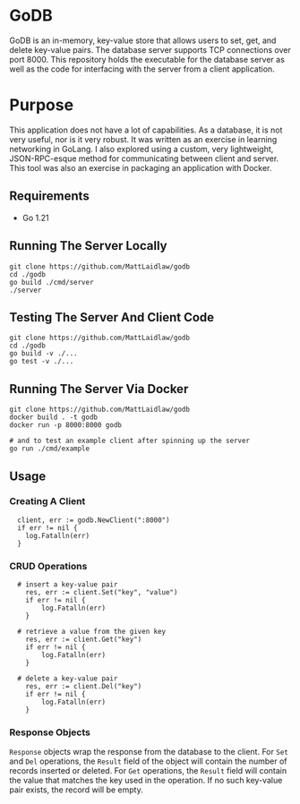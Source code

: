 # GoDB
GoDB is an in-memory, key-value store that allows users to set, get, and delete key-value pairs. The database server supports TCP connections over port 8000. This repository holds the executable for the database server as well as the code for interfacing with the server from a client application.

# Purpose
This application does not have a lot of capabilities. As a database, it is not very useful, nor is it very robust. It was written as an exercise in learning networking in GoLang. I also explored using a custom, very lightweight, JSON-RPC-esque method for communicating between client and server. This tool was also an exercise in packaging an application with Docker.

## Requirements
* Go 1.21

## Running The Server Locally
```
git clone https://github.com/MattLaidlaw/godb
cd ./godb
go build ./cmd/server
./server
```

## Testing The Server And Client Code
```
git clone https://github.com/MattLaidlaw/godb
cd ./godb
go build -v ./...
go test -v ./...
```

## Running The Server Via Docker
```
git clone https://github.com/MattLaidlaw/godb
docker build . -t godb
docker run -p 8000:8000 godb

# and to test an example client after spinning up the server
go run ./cmd/example
```

## Usage

### Creating A Client
```
  client, err := godb.NewClient(":8000")
  if err != nil {
    log.Fatalln(err)
  }
```

### CRUD Operations
```
  # insert a key-value pair
	res, err := client.Set("key", "value")
	if err != nil {
		log.Fatalln(err)
	}

  # retrieve a value from the given key
	res, err := client.Get("key")
	if err != nil {
		log.Fatalln(err)
	}

  # delete a key-value pair
	res, err := client.Del("key")
	if err != nil {
		log.Fatalln(err)
	}
```

### Response Objects
`Response` objects wrap the response from the database to the client. For `Set` and `Del` operations, the `Result` field of the object will contain the number of records inserted or deleted. For `Get` operations, the `Result` field will contain the value that matches the key used in the operation. If no such key-value pair exists, the record will be empty.
